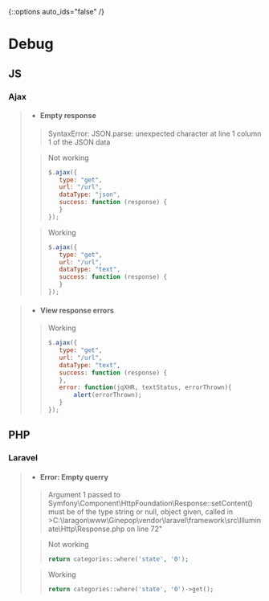 {::options auto_ids="false" /}
# Debug

## JS

### Ajax

>- #### Empty response
>
>> SyntaxError: JSON.parse: unexpected character at line 1 column 1 of the JSON data
>
>>Not working
>>```js
>>$.ajax({
>>    type: "get",
>>    url: "/url",
>>    dataType: "json",
>>    success: function (response) {
>>    }
>>});
>>```
>
>>Working
>>```js
>>$.ajax({
>>    type: "get",
>>    url: "/url",
>>    dataType: "text",
>>    success: function (response) {
>>    }
>>});
>>```

>- #### View response errors
>> Working
>>```js
>>$.ajax({
>>    type: "get",
>>    url: "/url",
>>    dataType: "text",
>>    success: function (response) {
>>    },
>>    error: function(jqXHR, textStatus, errorThrown){
>>        alert(errorThrown);
>>    }
>>});
>>```

## PHP

### Laravel


>- #### Error: Empty querry
>
>> Argument 1 passed to Symfony\\Component\\HttpFoundation\\Response::setContent() must be of the type string or null, object given, called in >C:\\laragon\\www\\Ginepop\\vendor\\laravel\\framework\\src\\Illuminate\\Http\\Response.php on line 72"
>
>>Not working
>>```php
>>return categories::where('state', '0');
>>```
>
>>Working
>>```php
>>return categories::where('state', '0')->get();
>>```